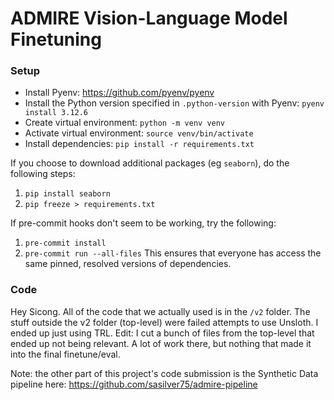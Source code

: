 # ADMIRE Vision-Language Model Finetuning

### Setup
- Install Pyenv: https://github.com/pyenv/pyenv
- Install the Python version specified in `.python-version` with Pyenv: `pyenv install 3.12.6`
- Create virtual environment: `python -m venv venv`
- Activate virtual environment: `source venv/bin/activate`
- Install dependencies: `pip install -r requirements.txt`

If you choose to download additional packages (eg `seaborn`), do the following steps:
1. `pip install seaborn`
2. `pip freeze > requirements.txt`

If pre-commit hooks don't seem to be working, try the following:
1. `pre-commit install`
2. `pre-commit run --all-files`
This ensures that everyone has access the same pinned, resolved versions of dependencies.


### Code

Hey Sicong. All of the code that we actually used is in the `/v2` folder. The stuff outside the v2 folder (top-level) were failed attempts to use Unsloth. I ended up just using TRL.
Edit: I cut a bunch of files from the top-level that ended up not being relevant. A lot of work there, but nothing that made it into the final finetune/eval.

Note: the other part of this project's code submission is the Synthetic Data pipeline here: https://github.com/sasilver75/admire-pipeline
